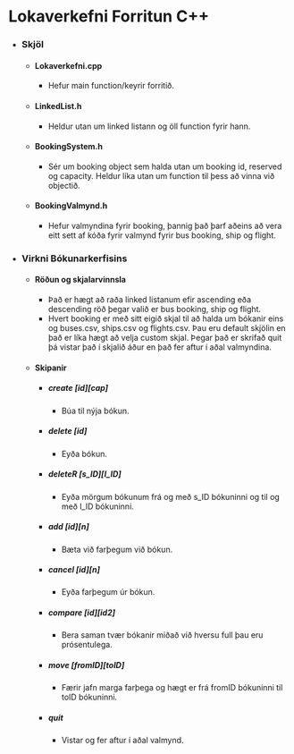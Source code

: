 # Lokaverkefni Forritun C++
* ### Skjöl
    * #### Lokaverkefni.cpp
        * Hefur main function/keyrir forritið.
    * #### LinkedList.h
        * Heldur utan um linked listann og öll function fyrir hann.
    * #### BookingSystem.h
        * Sér um booking object sem halda utan um booking id, reserved og capacity.  Heldur líka utan um function til þess að vinna við objectið.
    * #### BookingValmynd.h
        * Hefur valmyndina fyrir booking, þannig það þarf aðeins að vera eitt sett af kóða fyrir valmynd fyrir bus booking, ship og flight.
* ### Virkni Bókunarkerfisins
    * #### Röðun og skjalarvinnsla
        * Það er hægt að raða linked listanum efir ascending eða descending röð þegar valið er bus booking, ship og flight.
        * Hvert booking er með sitt eigið skjal til að halda um bókanir eins og buses.csv, ships.csv og flights.csv.  Þau eru default skjölin en það er líka hægt að velja custom skjal.  Þegar það er skrifað quit þá vistar það í skjalið áður en það fer aftur í aðal valmyndina.
    * #### Skipanir
        * ##### create [id][cap]
            * Búa til nýja bókun.
        * ##### delete [id]
            * Eyða bókun.
        * ##### deleteR [s_ID][l_ID]
            * Eyða mörgum bókunum frá og með s_ID bókuninni og til og með l_ID bókuninni.
        * ##### add [id][n]
            * Bæta við farþegum við bókun.
        * ##### cancel [id][n]
            * Eyða farþegum úr bókun.
        * ##### compare [id][id2]
            * Bera saman tvær bókanir miðað við hversu full þau eru prósentulega.
        * ##### move [fromID][toID]
            * Færir jafn marga farþega og hægt er frá fromID bókuninni til toID bókuninni.
        * ##### quit
            * Vistar og fer aftur í aðal valmynd.